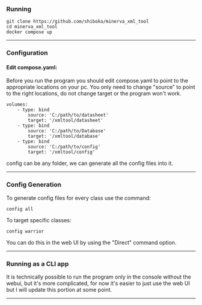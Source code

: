 
### Running

```
git clone https://github.com/shiboka/minerva_xml_tool
cd minerva_xml_tool
docker compose up
```

---

### Configuration

#### Edit compose.yaml:

Before you run the program you should edit compose.yaml to point to the appropriate locations on your pc. You only need to change "source" to point to the right locations, do not change target or the program won't work.

```
volumes:
    - type: bind
        source: 'C:/path/to/datasheet'
        target: '/xmltool/datasheet'
    - type: bind
        source: 'C:/path/to/Database'
        target: '/xmltool/database'
    - type: bind
        source: 'C:/path/to/config'
        target: '/xmltool/config'
```

config can be any folder, we can generate all the config files into it.

---

### Config Generation

To generate config files for every class use the command:

```
config all
```

To target specific classes:

```
config warrior
```

You can do this in the web UI by using the "Direct" command option.

---

### Running as a CLI app

It is technically possible to run the program only in the console without the webui, but it's more complicated, for now it's easier to just use the web UI but I will update this portion at some point.

---
